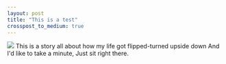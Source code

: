 ```yaml
---
layout: post
title: "This is a test"
crosspost_to_medium: true
---
```


<img src="{{ site.baseurl }}/images/pic01.jpg" class="fit image">
This is a story all about how my life got flipped-turned upside down
And I'd like to take a minute,
Just sit right there.
